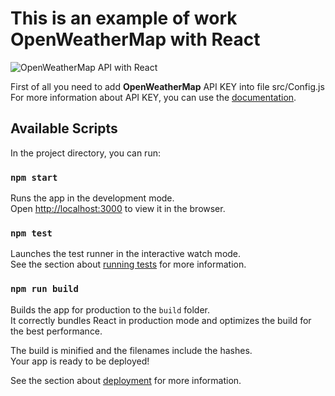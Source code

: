 This is an example of work OpenWeatherMap with React
==================================================== 

![OpenWeatherMap API with React](https://user-images.githubusercontent.com/13002167/49690019-b5183800-fb32-11e8-9a88-a3943ea5e0a6.jpg)

First of all you need to add **OpenWeatherMap** API KEY into file src/Config.js
For more information about API KEY, you can use the [documentation](https://openweathermap.org/api).
## Available Scripts

In the project directory, you can run:

### `npm start`

Runs the app in the development mode.<br>
Open [http://localhost:3000](http://localhost:3000) to view it in the browser.

### `npm test`

Launches the test runner in the interactive watch mode.<br>
See the section about [running tests](https://facebook.github.io/create-react-app/docs/running-tests) for more information.

### `npm run build`

Builds the app for production to the `build` folder.<br>
It correctly bundles React in production mode and optimizes the build for the best performance.

The build is minified and the filenames include the hashes.<br>
Your app is ready to be deployed!

See the section about [deployment](https://facebook.github.io/create-react-app/docs/deployment) for more information.

